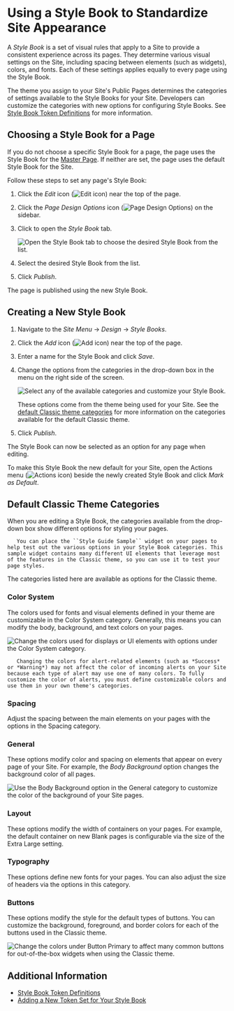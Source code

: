 # Using a Style Book to Standardize Site Appearance

A *Style Book* is a set of visual rules that apply to a Site to provide a consistent experience across its pages. They determine various visual settings on the Site, including spacing between elements (such as widgets), colors, and fonts. Each of these settings applies equally to every page using the Style Book.

The theme you assign to your Site's Public Pages determines the categories of settings available to the Style Books for your Site. Developers can customize the categories with new options for configuring Style Books. See [Style Book Token Definitions](./developer-guide/style-book-token-definitions.md) for more information.

## Choosing a Style Book for a Page

If you do not choose a specific Style Book for a page, the page uses the Style Book for the [Master Page](../creating-pages/defining-headers-and-footers/master-page-templates.md). If neither are set, the page uses the default Style Book for the Site. 

Follow these steps to set any page's Style Book: 

1. Click the *Edit* icon (![Edit icon](../../images/icon-edit.png)) near the top of the page.

1. Click the *Page Design Options* icon (![Page Design Options](../../images/icon-format.png)) on the sidebar.

1. Click to open the *Style Book* tab.

    ![Open the Style Book tab to choose the desired Style Book from the list.](./using-a-style-book-to-standardize-site-appearance/images/01.png)

1. Select the desired Style Book from the list.

1. Click *Publish*.

The page is published using the new Style Book.

## Creating a New Style Book

1. Navigate to the *Site Menu* &rarr; *Design* &rarr; *Style Books*.

1. Click the *Add* icon (![Add icon](../../images/icon-add.png)) near the top of the page.

1. Enter a name for the Style Book and click *Save*.

1. Change the options from the categories in the drop-down box in the menu on the right side of the screen.

   ![Select any of the available categories and customize your Style Book.](./using-a-style-book-to-standardize-site-appearance/images/02.png)

   These options come from the theme being used for your Site. See the [default Classic theme categories](#default-classic-theme-categories) for more information on the categories available for the default Classic theme.

1. Click *Publish*.

The Style Book can now be selected as an option for any page when editing.

To make this Style Book the new default for your Site, open the Actions menu (![Actions icon](../../images/icon-actions.png)) beside the newly created Style Book and click *Mark as Default*.

## Default Classic Theme Categories

When you are editing a Style Book, the categories available from the drop-down box show different options for styling your pages.

```tip::
   You can place the ``Style Guide Sample`` widget on your pages to help test out the various options in your Style Book categories. This sample widget contains many different UI elements that leverage most of the features in the Classic theme, so you can use it to test your page styles. 
```

The categories listed here are available as options for the Classic theme.

### Color System

The colors used for fonts and visual elements defined in your theme are customizable in the Color System category. Generally, this means you can modify the body, background, and text colors on your pages.

![Change the colors used for displays or UI elements with options under the Color System category.](./using-a-style-book-to-standardize-site-appearance/images/03.png)

```note::
   Changing the colors for alert-related elements (such as *Success* or *Warning*) may not affect the color of incoming alerts on your Site because each type of alert may use one of many colors. To fully customize the color of alerts, you must define customizable colors and use them in your own theme's categories.
```

### Spacing

Adjust the spacing between the main elements on your pages with the options in the Spacing category.

### General

These options modify color and spacing on elements that appear on every page of your Site. For example, the *Body Background* option changes the background color of all pages.

![Use the Body Background option in the General category to customize the color of the background of your Site pages.](./using-a-style-book-to-standardize-site-appearance/images/04.png)

### Layout

These options modify the width of containers on your pages. For example, the default container on new Blank pages is configurable via the size of the Extra Large setting.

### Typography

These options define new fonts for your pages. You can also adjust the size of headers via the options in this category.

### Buttons

These options modify the style for the default types of buttons. You can customize the background, foreground, and border colors for each of the buttons used in the Classic theme.

![Change the colors under Button Primary to affect many common buttons for out-of-the-box widgets when using the Classic theme.](./using-a-style-book-to-standardize-site-appearance/images/05.png)

## Additional Information

* [Style Book Token Definitions](./developer-guide/style-book-token-definitions.md)
* [Adding a New Token Set for Your Style Book](./developer-guide/adding-a-new-token-set-for-your-style-book.md)
